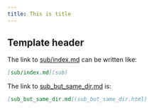 ```yaml
---
title: This is title
---
```


## Template header

The link to [sub/index.md](./sub) can be written like:

```markdown
[sub/index.md](sub)
```

The link to [sub_but_same_dir.md](sub_but_same_dir.html) is:

```markdown
[sub_but_same_dir.md](sub_but_same_dir.html)
```
